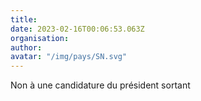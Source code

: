 ```yaml
---
title: 
date: 2023-02-16T00:06:53.063Z
organisation: 
author: 
avatar: "/img/pays/SN.svg"
---
```


Non à une candidature du président sortant